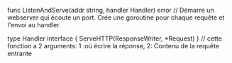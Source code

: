 func ListenAndServe(addr string, handler Handler) error
// Démarre un webserver qui écoute un port. Crée une goroutine pour chaque requête et l'envoi au handler.

type Handler interface {
ServeHTTP(ResponseWriter, \*Request)
}
// cette fonction a 2 arguments: 1 :où écrire la réponse, 2: Contenu de la requête entrante
